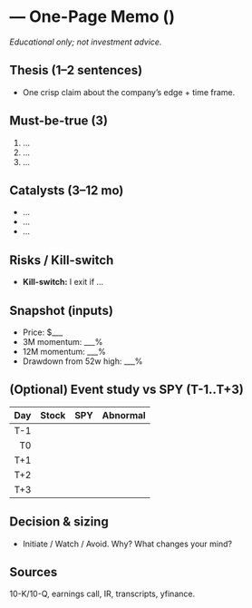 # <TICKER> — One-Page Memo (<YYYY-MM-DD>)

_Educational only; not investment advice._

## Thesis (1–2 sentences)
- One crisp claim about the company’s edge + time frame.

## Must-be-true (3)
1. …
2. …
3. …

## Catalysts (3–12 mo)
- …
- …
- …

## Risks / Kill-switch
- **Kill-switch:** I exit if …

## Snapshot (inputs)
- Price: $___
- 3M momentum: ___%
- 12M momentum: ___%
- Drawdown from 52w high: ___%

## (Optional) Event study vs SPY (T-1..T+3)
| Day | Stock | SPY | Abnormal |
|----:|------:|----:|---------:|
| T-1 |      |     |          |
| T0  |      |     |          |
| T+1 |      |     |          |
| T+2 |      |     |          |
| T+3 |      |     |          |

## Decision & sizing
- Initiate / Watch / Avoid. Why? What changes your mind?

## Sources
10-K/10-Q, earnings call, IR, transcripts, yfinance.

